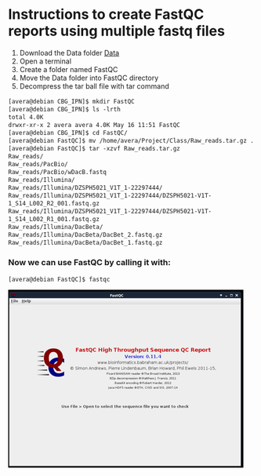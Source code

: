 # Instructions to create FastQC reports using multiple fastq files

1. Download the Data folder [Data](https://osu.box.com/s/9yz3cotyv9ghmd3ab3esinc1i0kds6ow)
2. Open a terminal
3. Create a folder named FastQC
4. Move the Data folder into FastQC directory
5. Decompress the tar ball file with tar command

```console
[avera@debian CBG_IPN]$ mkdir FastQC
[avera@debian CBG_IPN]$ ls -lrth
total 4.0K
drwxr-xr-x 2 avera avera 4.0K May 16 11:51 FastQC
[avera@debian CBG_IPN]$ cd FastQC/
[avera@debian FastQC]$ mv /home/avera/Project/Class/Raw_reads.tar.gz .
[avera@debian FastQC]$ tar -xzvf Raw_reads.tar.gz 
Raw_reads/
Raw_reads/PacBio/
Raw_reads/PacBio/wDacB.fastq
Raw_reads/Illumina/
Raw_reads/Illumina/DZSPH5021_V1T_1-22297444/
Raw_reads/Illumina/DZSPH5021_V1T_1-22297444/DZSPH5021-V1T-1_S14_L002_R2_001.fastq.gz
Raw_reads/Illumina/DZSPH5021_V1T_1-22297444/DZSPH5021-V1T-1_S14_L002_R1_001.fastq.gz
Raw_reads/Illumina/DacBeta/
Raw_reads/Illumina/DacBeta/DacBet_2.fastq.gz
Raw_reads/Illumina/DacBeta/DacBet_1.fastq.gz
```
### Now we can use FastQC by calling it with:
```console
[avera@debian FastQC]$ fastqc
```
![Alt Text](https://github.com/avera1988/Genome_Assembly_lecture/blob/master/images/fastqcconsole.png)

